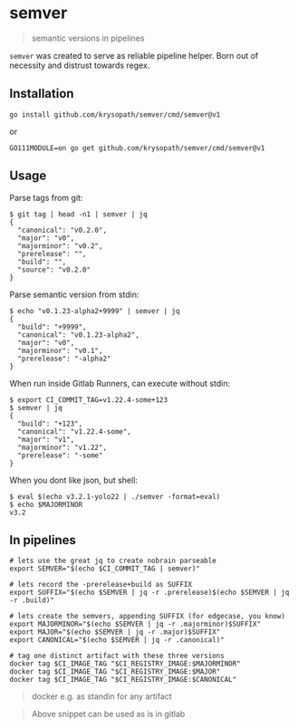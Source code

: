 # semver

> semantic versions in pipelines


`semver` was created to serve as reliable pipeline helper. Born out of
necessity and distrust towards regex.


## Installation

```
go install github.com/krysopath/semver/cmd/semver@v1
```

or

```
GO111MODULE=on go get github.com/krysopath/semver/cmd/semver@v1
```

## Usage

Parse tags from git:
```
$ git tag | head -n1 | semver | jq
{
  "canonical": "v0.2.0",
  "major": "v0",
  "majorminor": "v0.2",
  "prerelease": "",
  "build": "",
  "source": "v0.2.0"
}
```

Parse semantic version from stdin:
```
$ echo "v0.1.23-alpha2+9999" | semver | jq
{
  "build": "+9999",
  "canonical": "v0.1.23-alpha2",
  "major": "v0",
  "majorminor": "v0.1",
  "prerelease": "-alpha2"
}
```


When run inside Gitlab Runners, can execute without stdin:
```
$ export CI_COMMIT_TAG=v1.22.4-some+123
$ semver | jq
{
  "build": "+123",
  "canonical": "v1.22.4-some",
  "major": "v1",
  "majorminor": "v1.22",
  "prerelease": "-some"
}
```

When you dont like json, but shell:
```
$ eval $(echo v3.2.1-yolo22 | ./semver -format=eval)
$ echo $MAJORMINOR
v3.2
```


## In pipelines

```
# lets use the great jq to create nobrain parseable 
export SEMVER="$(echo $CI_COMMIT_TAG | semver)"

# lets record the -prerelease+build as SUFFIX
export SUFFIX="$(echo $SEMVER | jq -r .prerelease)$(echo $SEMVER | jq -r .build)"

# lets create the semvers, appending SUFFIX (for edgecase, you know)
export MAJORMINOR="$(echo $SEMVER | jq -r .majorminor)$SUFFIX"
export MAJOR="$(echo $SEMVER | jq -r .major)$SUFFIX"
export CANONICAL="$(echo $SEMVER | jq -r .canonical)"

# tag one distinct artifact with these three versions
docker tag $CI_IMAGE_TAG "$CI_REGISTRY_IMAGE:$MAJORMINOR"
docker tag $CI_IMAGE_TAG "$CI_REGISTRY_IMAGE:$MAJOR"
docker tag $CI_IMAGE_TAG "$CI_REGISTRY_IMAGE:$CANONICAL"
```

> docker e.g. as standin for any artifact


> Above snippet can be used as is in gitlab
